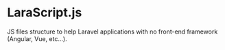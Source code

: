 # LaraScript.js

JS files structure to help Laravel applications with no front-end framework (Angular, Vue, etc...).